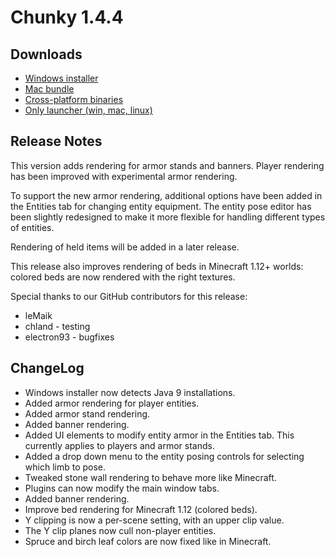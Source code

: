 Chunky 1.4.4
============

## Downloads

* [Windows installer](https://launchpad.net/chunky/1.4/1.4.4/+download/Chunky-1.4.4.exe)
* [Mac bundle](https://launchpad.net/chunky/1.4/1.4.4/+download/Chunky-1.4.4.dmg)
* [Cross-platform binaries](https://launchpad.net/chunky/1.4/1.4.4/+download/Chunky-1.4.4.zip)
* [Only launcher (win, mac, linux)](http://chunkyupdate.llbit.se/ChunkyLauncher.jar)

## Release Notes

This version adds rendering for armor stands and banners.
Player rendering has been improved with experimental armor rendering.

To support the new armor rendering, additional options have been added in the
Entities tab for changing entity equipment.  The entity pose editor has been
slightly redesigned to make it more flexible for handling different types of
entities.

Rendering of held items will be added in a later release.

This release also improves rendering of beds in Minecraft 1.12+ worlds:
colored beds are now rendered with the right textures.

Special thanks to our GitHub contributors for this release:

* leMaik
* chland - testing
* electron93 - bugfixes



## ChangeLog

* Windows installer now detects Java 9 installations.
* Added armor rendering for player entities.
* Added armor stand rendering.
* Added banner rendering.
* Added UI elements to modify entity armor in the Entities tab.
  This currently applies to players and armor stands.
* Added a drop down menu to the entity posing controls for selecting which limb
  to pose.
* Tweaked stone wall rendering to behave more like Minecraft.
* Plugins can now modify the main window tabs.
* Added banner rendering.
* Improve bed rendering for Minecraft 1.12 (colored beds).
* Y clipping is now a per-scene setting, with an upper clip value.
* The Y clip planes now cull non-player entities.
* Spruce and birch leaf colors are now fixed like in Minecraft.

